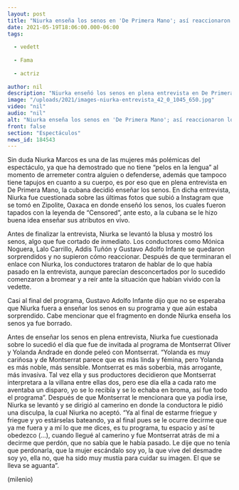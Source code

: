```yaml
---
layout: post
title: "Niurka enseña los senos en 'De Primera Mano'; así reaccionaron los conductores"
date: 2021-05-19T18:06:00.000-06:00
tags:
  
  - vedett
  
  - Fama
  
  - actriz
  
author: nil
description: "Niurka enseñó los senos en plena entrevista en De Primera Mano; así reaccionaron los conductores del programa. "
image: "/uploads/2021/images-niurka-entrevista_42_0_1045_650.jpg"
video: "nil"
audio: "nil"
alt: "Niurka enseña los senos en 'De Primera Mano'; así reaccionaron los conductores"
front: false
section: "Espectáculos"
news_id: 184543
---
```


Sin duda Niurka Marcos es una de las mujeres más polémicas del espectáculo, ya que ha demostrado que no tiene “pelos en la lengua” al momento de arremeter contra alguien o defenderse, además que tampoco tiene tapujos en cuanto a su cuerpo, es por eso que en plena entrevista en De Primera Mano, la cubana decidió enseñar los senos. En dicha entrevista, Niurka fue cuestionada sobre las últimas fotos que subió a Instagram que se tomó en Zipolite, Oaxaca en donde enseñó los senos, los cuales fueron tapados con la leyenda de “Censored”, ante esto, a la cubana se le hizo buena idea enseñar sus atributos en vivo. 

Antes de finalizar la entrevista, Niurka se levantó la blusa y mostró los senos, algo que fue cortado de inmediato. Los conductores como Mónica Noguera, Lalo Carrillo, Addis Tuñón y Gustavo Adolfo Infante se quedaron sorprendidos y no supieron cómo reaccionar. Después de que terminaran el enlace con Niurka, los conductores trataron de hablar de lo que había pasado en la entrevista, aunque parecían desconcertados por lo sucedido comenzaron a bromear y a reír ante la situación que habían vivido con la vedette. 

Casi al final del programa, Gustavo Adolfo Infante dijo que no se esperaba que Niurka fuera a enseñar los senos en su programa y que aún estaba sorprendido. Cabe mencionar que el fragmento en donde Niurka enseña los senos ya fue borrado. 

Antes de enseñar los senos en plena entrevista, Niurka fue cuestionada sobre lo sucedió el día que fue de invitada al programa de Montserrat Oliver y Yolanda Andrade en donde peleó con Montserrat. “Yolanda es muy cariñosa y de Montserrat parece que es más linda y fémina, pero Yolanda es más noble, más sensible. Montserrat es más soberbia, más arrogante, más invasiva. Tal vez ella y sus productores decidieron que Montserrat interpretara a la villana entre ellas dos, pero ese día ella a cada rato me aventaba un disparo, yo se lo recibía y se lo echaba en broma, así fue todo el programa”. 
Después de que Montserrat le mencionara que ya podía irse, Niurka se levantó y se dirigió al camerino en donde la conductora le pidió una disculpa, la cual Niurka no aceptó. “Ya al final de estarme friegue y friegue y yo estárselas bateando, ya al final pues se le ocurre decirme que ya me fuera y a mí lo que me dices, es tu programa, tu espacio y así te obedezco (…), cuando llegué al camerino y fue Montserrat atrás de mi a decirme que perdón, que no sabía que le había pasado. Le dije que no tenía que perdonarla, que la mujer escándalo soy yo, la que vive del desmadre soy yo, ella no, que ha sido muy mustia para cuidar su imagen. El que se lleva se aguanta”. 

(milenio)